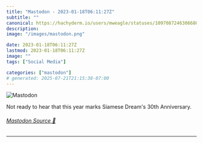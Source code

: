 ```yaml
---
title: "Mastodon - 2023-01-18T06:11:27Z"
subtitle: ""
canonical: https://hachyderm.io/users/mweagle/statuses/109708724630668053
description:
image: "/images/mastodon.png"

date: 2023-01-18T06:11:27Z
lastmod: 2023-01-18T06:11:27Z
image: ""
tags: ["Social Media"]

categories: ["mastodon"]
# generated: 2025-07-21T21:15:38-07:00
---
```

![Mastodon](/images/mastodon.png)

<p>Not ready to hear that this year marks Siamese Dream&#39;s 30th Anniversary.</p>


###### [Mastodon Source 🐘](https://hachyderm.io/@mweagle/109708724630668053)

___
